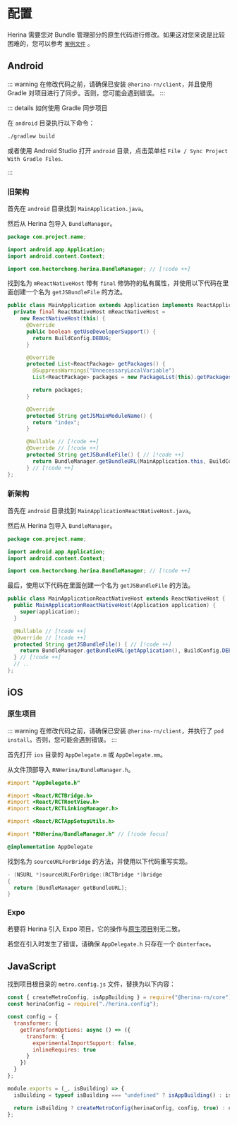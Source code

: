 # 配置

Herina 需要您对 Bundle 管理部分的原生代码进行修改。如果这对您来说是比较困难的，您可以参考 [`案例文件`](https://github1s.com/Hector-Chong/herina/blob/HEAD/packages/herina-client/example) 。

## Android

::: warning
在修改代码之前，请确保已安装 `@herina-rn/client`，并且使用 Gradle 对项目进行了同步。否则，您可能会遇到错误。
:::

::: details 如何使用 Gradle 同步项目

在 `android` 目录执行以下命令：

```bash
./gradlew build
```

或者使用 Android Studio 打开 `android` 目录，点击菜单栏 `File / Sync Project With Gradle Files`.

:::

### 旧架构

首先在 `android` 目录找到 `MainApplication.java`。

然后从 Herina 包导入 `BundleManager`。

```java
package com.project.name;

import android.app.Application;
import android.content.Context;

import com.hectorchong.herina.BundleManager; // [!code ++]
```

找到名为 `mReactNativeHost` 带有 `final` 修饰符的私有属性，并使用以下代码在里面创建一个名为 `getJSBundleFile` 的方法。

```java
public class MainApplication extends Application implements ReactApplication {
  private final ReactNativeHost mReactNativeHost =
    new ReactNativeHost(this) {
      @Override
      public boolean getUseDeveloperSupport() {
        return BuildConfig.DEBUG;
      }

      @Override
      protected List<ReactPackage> getPackages() {
        @SuppressWarnings("UnnecessaryLocalVariable")
        List<ReactPackage> packages = new PackageList(this).getPackages();

        return packages;
      }

      @Override
      protected String getJSMainModuleName() {
        return "index";
      }

      @Nullable // [!code ++]
      @Override // [!code ++]
      protected String getJSBundleFile() { // [!code ++]
        return BundleManager.getBundleURL(MainApplication.this, BuildConfig.DEBUG); // [!code ++]
      } // [!code ++]
};
```

### 新架构

首先在 `android` 目录找到 `MainApplicationReactNativeHost.java`。

然后从 Herina 包导入 `BundleManager`。

```java
package com.project.name;

import android.app.Application;
import android.content.Context;

import com.hectorchong.herina.BundleManager; // [!code ++]
```

最后，使用以下代码在里面创建一个名为 `getJSBundleFile` 的方法。

```java
public class MainApplicationReactNativeHost extends ReactNativeHost {
  public MainApplicationReactNativeHost(Application application) {
    super(application);
  }

  @Nullable // [!code ++]
  @Override // [!code ++]
  protected String getJSBundleFile() { // [!code ++]
    return BundleManager.getBundleURL(getApplication(), BuildConfig.DEBUG); // [!code ++]
  } // [!code ++]
  // ..
};
```

## iOS

### 原生项目

::: warning
在修改代码之前，请确保已安装 `@herina-rn/client`，并执行了 `pod install`。否则，您可能会遇到错误。
:::

首先打开 `ios` 目录的 `AppDelegate.m` 或 `AppDelegate.mm`。

从文件顶部导入 `RNHerina/BundleManager.h`。

```objective-c
#import "AppDelegate.h"

#import <React/RCTBridge.h>
#import <React/RCTRootView.h>
#import <React/RCTLinkingManager.h>

#import <React/RCTAppSetupUtils.h>

#import "RNHerina/BundleManager.h" // [!code focus]

@implementation AppDelegate

```

找到名为 `sourceURLForBridge` 的方法，并使用以下代码重写实现。

```objective-c
- (NSURL *)sourceURLForBridge:(RCTBridge *)bridge
{
  return [BundleManager getBundleURL];
}
```

### Expo

若要将 Herina 引入 Expo 项目，它的操作与[原生项目](/guide/configuration.html#原生项目)别无二致。

若您在引入时发生了错误，请确保 `AppDelegate.h` 只存在一个 `@interface`。

## JavaScript

找到项目根目录的 `metro.config.js` 文件，替换为以下内容：

```javascript
const { createMetroConfig, isAppBuilding } = require("@herina-rn/core");
const herinaConfig = require("./herina.config");

const config = {
  transformer: {
    getTransformOptions: async () => ({
      transform: {
        experimentalImportSupport: false,
        inlineRequires: true
      }
    })
  }
};

module.exports = (_, isBuilding) => {
  isBuilding = typeof isBuilding === "undefined" ? isAppBuilding() : isBuilding;

  return isBuilding ? createMetroConfig(herinaConfig, config, true) : config;
};
```
